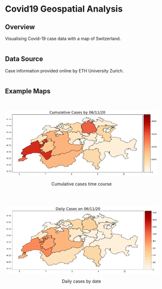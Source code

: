 # Covid19 Geospatial Analysis
 
## Overview
Visualising Covid-19 case data with a map of Switzerland. 
<br><br>



## Data Source
Case information provided online by ETH University Zurich.
<br><br>



## Example Maps
<br>

![image](cumulative_cases_example_2020-11-06.png)
<center> Cumulative cases time course </center>
<br><br><br>

![image](daily_cases_example_2020-11-06.png)
<center> Daily cases by date </center>
<br><br>